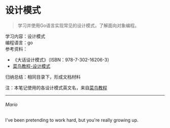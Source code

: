 # 设计模式  
> 学习并使用Go语言实现常见的设计模式，了解面向对象编程。  

学习内容：设计模式  
编程语言：go  
参考资料：
 - 《大话设计模式》（ISBN：978-7-302-16206-3）
 - [菜鸟教程-设计模式](https://www.runoob.com/design-pattern/design-pattern-tutorial.html)
  
归纳总结：相同目录下，形成文档材料  

注：本笔记使用的各设计模式英文名，来自[菜鸟教程](https://www.runoob.com/design-pattern/design-pattern-tutorial.html)

---
###### Mario
I've been pretending to work hard, but you're really growing up.
